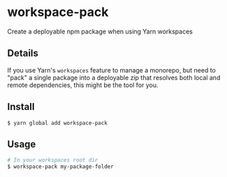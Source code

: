 # workspace-pack
Create a deployable npm package when using Yarn workspaces

## Details

If you use Yarn's `workspaces` feature to manage a monorepo, but need to "pack" a single package into a deployable zip that resolves both local and remote dependencies, this might be the tool for you.

## Install

```
$ yarn global add workspace-pack
```

## Usage

```bash
# In your workspaces root dir
$ workspace-pack my-package-folder
```
